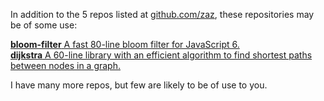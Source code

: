 In addition to the 5 repos listed at [github.com/zaz](https://github.com/zaz), these repositories may be of some use:

[**bloom-filter** A fast 80-line bloom filter for JavaScript 6.](https://github.com/zaz/bloom-filter)  
[**dijkstra** A 60-line library with an efficient algorithm to find shortest paths between nodes in a graph.](https://github.com/zaz/dijkstra)

I have many more repos, but few are likely to be of use to you.

